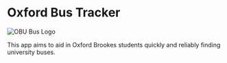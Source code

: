 # Oxford Bus Tracker

![OBU Bus Logo](/OBUSBusTrackerAppIcon180.png)

This app aims to aid in Oxford Brookes students quickly and reliably finding
university buses.
